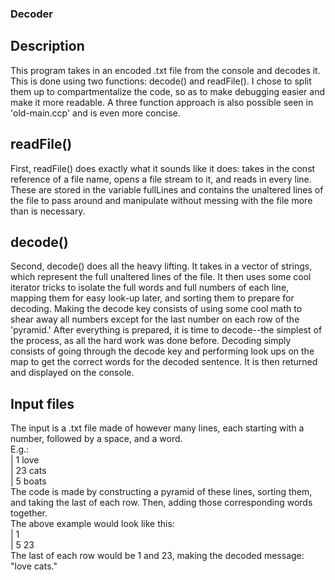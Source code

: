 ### Decoder  
## Description  
This program takes in an encoded .txt file from the console and decodes it. This is done using two functions: decode() and readFile(). 
I chose to split them up to compartmentalize the code, so as to make debugging easier and make it more readable. A three function approach 
is also possible seen in 'old-main.ccp' and is even more concise.  

## readFile()  
First, readFile() does exactly what it sounds like it does: takes in the const reference of a file name, opens a file stream to it, 
and reads in every line. These are stored in the variable fullLines and contains the unaltered lines of the file to pass around and 
manipulate without messing with the file more than is necessary.  

## decode()  
Second, decode() does all the heavy lifting. It takes in a vector of strings, which represent the full unaltered lines of the file. 
It then uses some cool iterator tricks to isolate the full words and full numbers of each line, mapping them for easy look-up later, 
and sorting them to prepare for decoding. Making the decode key consists of using some cool math to shear away all numbers except for 
the last number on each row of the 'pyramid.' After everything is prepared, it is time to decode--the simplest of the process, 
as all the hard work was done before. Decoding  simply consists of going through the decode key and performing look ups on the map to 
get the correct words for the decoded sentence. It is then returned and displayed on the console.  

## Input files  
The input is a .txt file made of however many lines, each starting with a number, followed by a space, and a word.  
E.g.:  
| 1 love  
| 23 cats  
| 5 boats  
The code is made by constructing a pyramid of these lines, sorting them, and taking the last of each row. Then, adding those corresponding words together.  
The above example would look like this:  
|   1  
| 5  23  
The last of each row would be 1 and 23, making the decoded message: "love cats."
